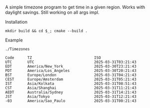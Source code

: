 A simple timezone program to get time in a given region. Works with daylight savings. Still working on all args impl.

Installation

```
mkdir build && cd $_; cmake --build .
```

Example 

```
./Timezones
```

```
Code      TZ                            ISO
UTC       UTC                           2025-03-31T03:21:43
EDT       America/New_York              2025-03-30T23:21:43
PDT       America/Los_Angeles           2025-03-30T20:21:43
BST       Europe/London                 2025-03-31T04:21:43
CEST      Europe/Amsterdam              2025-03-31T05:21:43
IST       Asia/Kolkata                  2025-03-31T08:51:43
CST       Asia/Shanghai                 2025-03-31T11:21:43
AEDT      Australia/Sydney              2025-03-31T14:21:43
JST       Asia/Tokyo                    2025-03-31T12:21:43
-03       America/Sao_Paulo             2025-03-31T00:21:43

```
